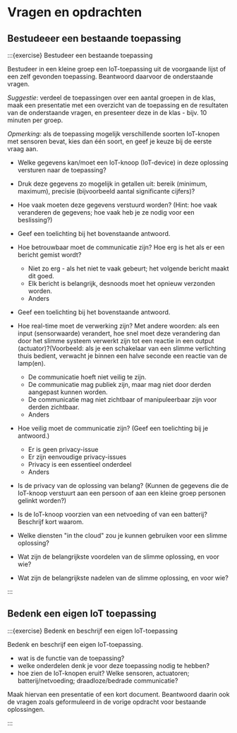 # Vragen en opdrachten

## Bestudeeer een bestaande toepassing


:::{exercise} Bestudeer een bestaande toepassing

  Bestudeer in een kleine groep een IoT-toepassing uit de voorgaande lijst of een zelf gevonden toepassing.
  Beantwoord daarvoor de onderstaande vragen.

  *Suggestie*: verdeel de toepassingen over een aantal groepen in de klas,
  maak een presentatie met een overzicht van de toepassing en de resultaten van de onderstaande vragen,
  en presenteer deze in de klas - bijv. 10 minuten per groep.

  *Opmerking:* als de toepassing mogelijk verschillende soorten IoT-knopen met sensoren bevat,
  kies dan één soort, en geef je keuze bij de eerste vraag aan.

* Welke gegevens kan/moet een IoT-knoop (IoT-device) in deze oplossing versturen naar de toepassing?
* Druk deze gegevens zo mogelijk in getallen uit: bereik (minimum, maximum), precisie (bijvoorbeeld aantal significante cijfers)?
* Hoe vaak moeten deze gegevens verstuurd worden? (Hint: hoe vaak veranderen de gegevens; hoe vaak heb je ze nodig voor een beslissing?)
* Geef een toelichting bij het bovenstaande antwoord.
* Hoe betrouwbaar moet de communicatie zijn? Hoe erg is het als er een bericht gemist wordt?

  * Niet zo erg - als het niet te vaak gebeurt; het volgende bericht maakt dit goed.
  * Elk bericht is belangrijk, desnoods moet het opnieuw verzonden worden.
  * Anders

* Geef een toelichting bij het bovenstaande antwoord.
* Hoe real-time moet de verwerking zijn? Met andere woorden: als een input (sensorwaarde) verandert, hoe snel moet deze verandering dan door het slimme systeem verwerkt zijn tot een reactie in een output (actuator)?(Voorbeeld: als je een schakelaar van een slimme verlichting thuis bedient, verwacht je binnen een halve seconde een reactie van de lamp(en).

  * De communicatie hoeft niet veilig te zijn.
  * De communicatie mag publiek zijn, maar mag niet door derden aangepast kunnen worden.
  * De communicatie mag niet zichtbaar of manipuleerbaar zijn voor derden zichtbaar.
  * Anders
  
* Hoe veilig moet de communicatie zijn? (Geef een toelichting bij je antwoord.)

  * Er is geen privacy-issue
  * Er zijn eenvoudige privacy-issues
  * Privacy is een essentieel onderdeel
  * Anders

* Is de privacy van de oplossing van belang? (Kunnen de gegevens die de IoT-knoop verstuurt aan een persoon of aan een kleine groep personen gelinkt worden?)
* Is de IoT-knoop voorzien van een netvoeding of van een batterij? Beschrijf kort waarom.
* Welke diensten "in the cloud" zou je kunnen gebruiken voor een slimme oplossing?
* Wat zijn de belangrijkste voordelen van de slimme oplossing, en voor wie?
* Wat zijn de belangrijkste nadelen van de slimme oplossing, en voor wie?

:::

## Bedenk een eigen IoT toepassing

:::{exercise} Bedenk en beschrijf een eigen IoT-toepassing

  Bedenk en beschrijf een eigen IoT-toepassing.

  * wat is de functie van de toepassing?
  * welke onderdelen denk je voor deze toepassing nodig te hebben?
  * hoe zien de IoT-knopen eruit? Welke sensoren, actuatoren; batterij/netvoeding;
    draadloze/bedrade communicatie?

  Maak hiervan een presentatie of een kort document.
  Beantwoord daarin ook de vragen zoals geformuleerd in de vorige opdracht voor bestaande oplossingen.


:::